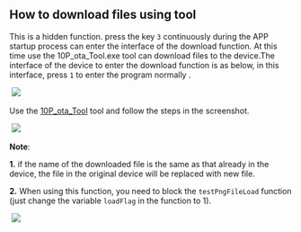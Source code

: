 ## **How to download files using tool**



This is a hidden function. press the key `3` continuously during the APP startup process can enter the interface of the download function. At this time use the 10P_ota_Tool.exe tool can download files to the device.The interface of the device to enter the download function is as below, in this interface, press `1` to enter the program normally .



​                                        ![](https://i.postimg.cc/JzCXS1ZS/image.png)

  



Use the [10P_ota_Tool](https://gitlab.com/dspread/trio/-/blob/main/tools/10p_OTAtool.zip) tool and follow the steps in the screenshot.  



​                                        ![](https://i.postimg.cc/HjDF4XT0/t-QBBJDXg-XCw-Hj3s-QQg-RV2vg-100.png)



**Note**: 



**1.** if the name of the downloaded file is the same as that already in the device, the file in the original device will be replaced with new file.

**2.** When using this function, you need to block the `testPngFileLoad` function (just change the variable `loadFlag` in the function to 1).



​                                        ![](https://i.postimg.cc/FRqPBRKP/20230629211240.png)